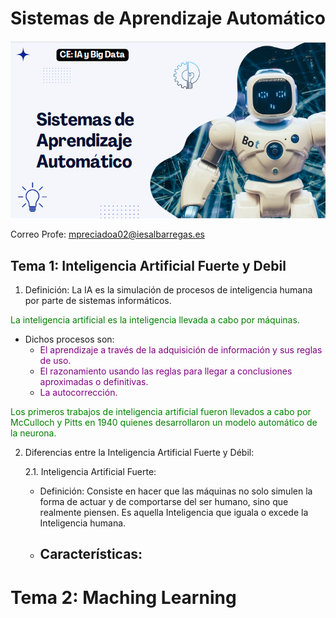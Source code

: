 # Sistemas de Aprendizaje Automático

![img.png](img.png)

Correo Profe: mpreciadoa02@iesalbarregas.es

## Tema 1: Inteligencia Artificial Fuerte y Debil

1. Definición: La IA es la simulación de procesos de inteligencia humana por parte de sistemas informáticos.

<span style="color: green">La inteligencia artificial es la inteligencia llevada a cabo por máquinas.</span>

- Dichos procesos son:
  - <span style="color:purple">El aprendizaje a través de la adquisición de información y sus reglas de uso.</span>
  - <span style="color:purple">El razonamiento usando las reglas para llegar a conclusiones aproximadas o definitivas.</span>
  - <span style="color:purple">La autocorrección.</span>

<span style="color: green">Los primeros trabajos de inteligencia artificial fueron llevados a cabo por McCulloch y Pitts en 1940 quienes desarrollaron un modelo automático de la neurona.</span>

2. Diferencias entre la Inteligencia Artificial Fuerte y Débil:

    2.1. Inteligencia Artificial Fuerte: 
   - Definición: Consiste en hacer que las máquinas no solo simulen la forma de actuar y de comportarse del ser humano, sino que realmente piensen. Es aquella Inteligencia que iguala o excede la Inteligencia humana.
   - Características:
     - 

# Tema 2: Maching Learning